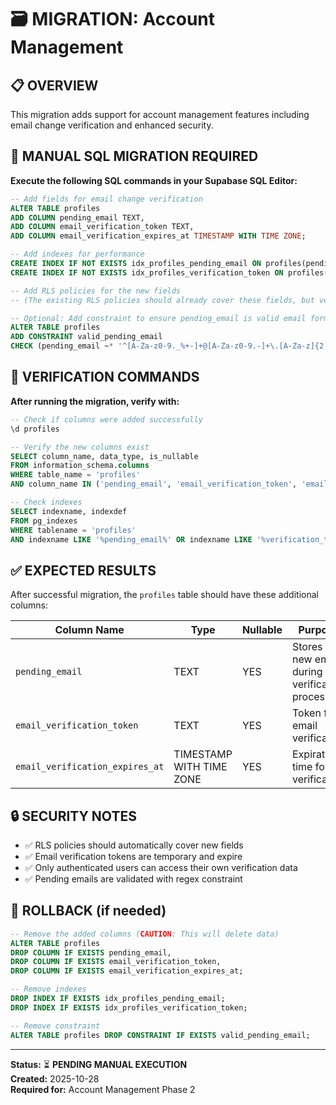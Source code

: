 # 🗃️ MIGRATION: Account Management

## 📋 **OVERVIEW**
This migration adds support for account management features including email change verification and enhanced security.

## 🚀 **MANUAL SQL MIGRATION REQUIRED**

**Execute the following SQL commands in your Supabase SQL Editor:**

```sql
-- Add fields for email change verification
ALTER TABLE profiles 
ADD COLUMN pending_email TEXT,
ADD COLUMN email_verification_token TEXT,
ADD COLUMN email_verification_expires_at TIMESTAMP WITH TIME ZONE;

-- Add indexes for performance
CREATE INDEX IF NOT EXISTS idx_profiles_pending_email ON profiles(pending_email);
CREATE INDEX IF NOT EXISTS idx_profiles_verification_token ON profiles(email_verification_token);

-- Add RLS policies for the new fields
-- (The existing RLS policies should already cover these fields, but verify if needed)

-- Optional: Add constraint to ensure pending_email is valid email format
ALTER TABLE profiles 
ADD CONSTRAINT valid_pending_email 
CHECK (pending_email ~* '^[A-Za-z0-9._%+-]+@[A-Za-z0-9.-]+\.[A-Za-z]{2,}$' OR pending_email IS NULL);
```

## 🔧 **VERIFICATION COMMANDS**

**After running the migration, verify with:**

```sql
-- Check if columns were added successfully
\d profiles

-- Verify the new columns exist
SELECT column_name, data_type, is_nullable 
FROM information_schema.columns 
WHERE table_name = 'profiles' 
AND column_name IN ('pending_email', 'email_verification_token', 'email_verification_expires_at');

-- Check indexes
SELECT indexname, indexdef 
FROM pg_indexes 
WHERE tablename = 'profiles' 
AND indexname LIKE '%pending_email%' OR indexname LIKE '%verification_token%';
```

## ✅ **EXPECTED RESULTS**

After successful migration, the `profiles` table should have these additional columns:

| Column Name | Type | Nullable | Purpose |
|-------------|------|----------|---------|
| `pending_email` | TEXT | YES | Stores new email during verification process |
| `email_verification_token` | TEXT | YES | Token for email verification |
| `email_verification_expires_at` | TIMESTAMP WITH TIME ZONE | YES | Expiration time for verification |

## 🔒 **SECURITY NOTES**

- ✅ RLS policies should automatically cover new fields
- ✅ Email verification tokens are temporary and expire
- ✅ Only authenticated users can access their own verification data
- ✅ Pending emails are validated with regex constraint

## 🚨 **ROLLBACK (if needed)**

```sql
-- Remove the added columns (CAUTION: This will delete data)
ALTER TABLE profiles 
DROP COLUMN IF EXISTS pending_email,
DROP COLUMN IF EXISTS email_verification_token,
DROP COLUMN IF EXISTS email_verification_expires_at;

-- Remove indexes
DROP INDEX IF EXISTS idx_profiles_pending_email;
DROP INDEX IF EXISTS idx_profiles_verification_token;

-- Remove constraint
ALTER TABLE profiles DROP CONSTRAINT IF EXISTS valid_pending_email;
```

---

**Status:** ⏳ **PENDING MANUAL EXECUTION**  
**Created:** 2025-10-28  
**Required for:** Account Management Phase 2